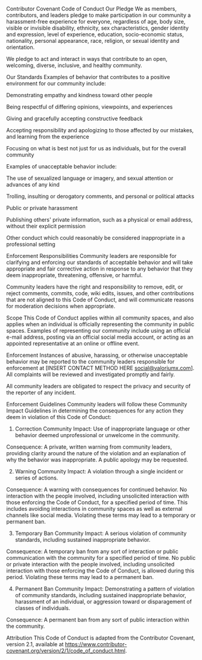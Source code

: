 Contributor Covenant Code of Conduct
Our Pledge
We as members, contributors, and leaders pledge to make participation in our
community a harassment-free experience for everyone, regardless of age, body
size, visible or invisible disability, ethnicity, sex characteristics, gender
identity and expression, level of experience, education, socio-economic status,
nationality, personal appearance, race, religion, or sexual identity
and orientation.

We pledge to act and interact in ways that contribute to an open, welcoming,
diverse, inclusive, and healthy community.

Our Standards
Examples of behavior that contributes to a positive environment for our
community include:

Demonstrating empathy and kindness toward other people

Being respectful of differing opinions, viewpoints, and experiences

Giving and gracefully accepting constructive feedback

Accepting responsibility and apologizing to those affected by our mistakes,
and learning from the experience

Focusing on what is best not just for us as individuals, but for the
overall community

Examples of unacceptable behavior include:

The use of sexualized language or imagery, and sexual attention or
advances of any kind

Trolling, insulting or derogatory comments, and personal or political attacks

Public or private harassment

Publishing others' private information, such as a physical or email
address, without their explicit permission

Other conduct which could reasonably be considered inappropriate in a
professional setting

Enforcement Responsibilities
Community leaders are responsible for clarifying and enforcing our standards of
acceptable behavior and will take appropriate and fair corrective action in
response to any behavior that they deem inappropriate, threatening, offensive,
or harmful.

Community leaders have the right and responsibility to remove, edit, or reject
comments, commits, code, wiki edits, issues, and other contributions that are
not aligned to this Code of Conduct, and will communicate reasons for moderation
decisions when appropriate.

Scope
This Code of Conduct applies within all community spaces, and also applies when
an individual is officially representing the community in public spaces.
Examples of representing our community include using an official e-mail address,
posting via an official social media account, or acting as an appointed
representative at an online or offline event.

Enforcement
Instances of abusive, harassing, or otherwise unacceptable behavior may be
reported to the community leaders responsible for enforcement at
[INSERT CONTACT METHOD HERE social@valoriumx.com].
All complaints will be reviewed and investigated promptly and fairly.

All community leaders are obligated to respect the privacy and security of the
reporter of any incident.

Enforcement Guidelines
Community leaders will follow these Community Impact Guidelines in determining
the consequences for any action they deem in violation of this Code of Conduct:

1. Correction
Community Impact: Use of inappropriate language or other behavior deemed
unprofessional or unwelcome in the community.

Consequence: A private, written warning from community leaders, providing
clarity around the nature of the violation and an explanation of why the
behavior was inappropriate. A public apology may be requested.

2. Warning
Community Impact: A violation through a single incident or series
of actions.

Consequence: A warning with consequences for continued behavior. No
interaction with the people involved, including unsolicited interaction with
those enforcing the Code of Conduct, for a specified period of time. This
includes avoiding interactions in community spaces as well as external channels
like social media. Violating these terms may lead to a temporary or
permanent ban.

3. Temporary Ban
Community Impact: A serious violation of community standards, including
sustained inappropriate behavior.

Consequence: A temporary ban from any sort of interaction or public
communication with the community for a specified period of time. No public or
private interaction with the people involved, including unsolicited interaction
with those enforcing the Code of Conduct, is allowed during this period.
Violating these terms may lead to a permanent ban.

4. Permanent Ban
Community Impact: Demonstrating a pattern of violation of community
standards, including sustained inappropriate behavior, harassment of an
individual, or aggression toward or disparagement of classes of individuals.

Consequence: A permanent ban from any sort of public interaction within
the community.

Attribution
This Code of Conduct is adapted from the Contributor Covenant,
version 2.1, available at
https://www.contributor-covenant.org/version/2/1/code_of_conduct.html.